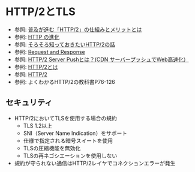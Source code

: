 # HTTP/2とTLS
- 参照: [普及が進む「HTTP/2」の仕組みとメリットとは](https://knowledge.sakura.ad.jp/7734/)
- 参照: [HTTP の進化](https://developer.mozilla.org/ja/docs/Web/HTTP/Basics_of_HTTP/Evolution_of_HTTP)
- 参照: [そろそろ知っておきたいHTTP/2の話](https://qiita.com/mogamin3/items/7698ee3336c70a482843)
- 参照: [Request and Response](https://youtu.be/0cmXVXMdbs8)
- 参照: [HTTP/2 Server Pushとは？(CDN サーバープッシュでWeb高速化）](https://blog.redbox.ne.jp/http2-server-push-cdn.html)
- 参照: [HTTP/2とは](https://www.nic.ad.jp/ja/newsletter/No68/0800.html)
- 参照: [HTTP/2](https://hpbn.co/http2/#binary-framing-layer)
- 参照: よくわかるHTTP/2の教科書P76-126

## セキュリティ
- HTTP/2においてTLSを使用する場合の規約
  - TLS 1.2以上
  - SNI（Server Name Indication）をサポート
  - 仕様で指定される暗号スイートを使用
  - TLSの圧縮機能を無効化
  - TLSの再ネゴシエーションを使用しない
- 規約が守られない通信はHTTP/2レイヤでコネクションエラーが発生
